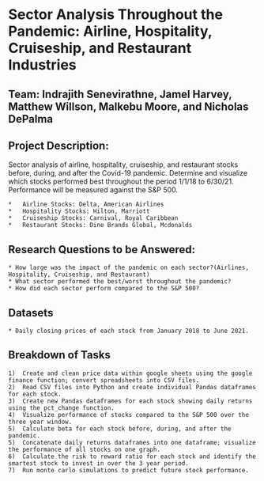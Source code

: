 # Sector Analysis Throughout the Pandemic: Airline, Hospitality, Cruiseship, and Restaurant Industries

## Team: Indrajith Senevirathne, Jamel Harvey, Matthew Willson, Malkebu Moore, and Nicholas DePalma

## Project Description: 

Sector analysis of airline, hospitality, cruiseship, and restaurant stocks before, during, and after the Covid-19 pandemic. Determine and visualize which stocks performed best throughout the period 1/1/18 to 6/30/21. Performance will be measured against the S&P 500.

    *   Airline Stocks: Delta, American Airlines
    *   Hospitality Stocks: Hilton, Marriott
    *   Cruiseship Stocks: Carnival, Royal Caribbean 
    *   Restaurant Stocks: Dine Brands Global, Mcdonalds 

## Research Questions to be Answered:

    * How large was the impact of the pandemic on each sector?(Airlines, Hospitality, Cruiseship, and Restaurant)
    * What sector performed the best/worst throughout the pandemic?
    * How did each sector perform compared to the S&P 500?

## Datasets 

    * Daily closing prices of each stock from January 2018 to June 2021.

## Breakdown of Tasks

    1)  Create and clean price data within google sheets using the google finance function; convert spreadsheets into CSV files. 
    2)  Read CSV files into Python and create individual Pandas dataframes for each stock. 
    3)  Create new Pandas dataframes for each stock showing daily returns using the pct_change function. 
    4)  Visualize performance of stocks compared to the S&P 500 over the three year window. 
    5)  Calculate beta for each stock before, during, and after the pandemic. 
    5)  Concatenate daily returns dataframes into one dataframe; visualize the performance of all stocks on one graph. 
    6)  Calculate the risk to reward ratio for each stock and identify the smartest stock to invest in over the 3 year period.
    7)  Run monte carlo simulations to predict future stock performance.
